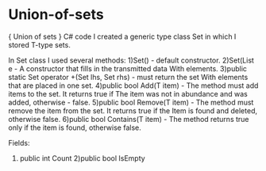 # Union-of-sets
{ Union of sets } C# code
I created a generic type class Set <T> in which I stored T-type sets.
 
In Set class I used several methods:
1)Set() - default constructor.
2)Set(List<T> e - A constructor that fills in the transmitted data With elements.
3)public static Set<T> operator +(Set<T> lhs, Set<T> rhs) - must return the set With elements that are placed in one set.
4)public bool Add(T item) - The method must add items to the set. It returns true if The item was not in abundance and was added, otherwise - false.
5)public bool Remove(T item) - The method must remove the item from the set. It returns true if the Item is found and deleted, otherwise false.
6)public bool Contains(T item) - The method returns true only if the item is found, otherwise false.
  
Fields: 
1) public int Count 
2)public bool IsEmpty
